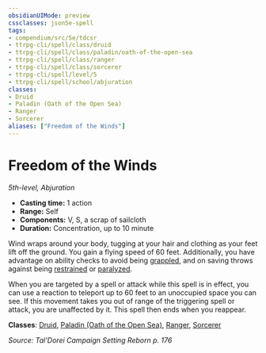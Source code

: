 ```yaml
---
obsidianUIMode: preview
cssclasses: json5e-spell
tags:
- compendium/src/5e/tdcsr
- ttrpg-cli/spell/class/druid
- ttrpg-cli/spell/class/paladin/oath-of-the-open-sea
- ttrpg-cli/spell/class/ranger
- ttrpg-cli/spell/class/sorcerer
- ttrpg-cli/spell/level/5
- ttrpg-cli/spell/school/abjuration
classes:
- Druid
- Paladin (Oath of the Open Sea)
- Ranger
- Sorcerer
aliases: ["Freedom of the Winds"]
---
```

# Freedom of the Winds
*5th-level, Abjuration*  

- **Casting time:** 1 action
- **Range:** Self
- **Components:** V, S, a scrap of sailcloth
- **Duration:** Concentration, up to 10 minute

Wind wraps around your body, tugging at your hair and clothing as your feet lift off the ground. You gain a flying speed of 60 feet. Additionally, you have advantage on ability checks to avoid being [grappled](/3-Mechanics/CLI/rules/conditions.md#grappled), and on saving throws against being [restrained](/3-Mechanics/CLI/rules/conditions.md#restrained) or [paralyzed](/3-Mechanics/CLI/rules/conditions.md#paralyzed).

When you are targeted by a spell or attack while this spell is in effect, you can use a reaction to teleport up to 60 feet to an unoccupied space you can see. If this movement takes you out of range of the triggering spell or attack, you are unaffected by it. This spell then ends when you reappear.

**Classes**: [Druid](/3-Mechanics/CLI/classes/druid.md), [Paladin (Oath of the Open Sea)](/3-Mechanics/CLI/classes/paladin-oath-of-the-open-sea-tdcsr.md), [Ranger](/3-Mechanics/CLI/classes/ranger.md), [Sorcerer](/3-Mechanics/CLI/classes/sorcerer.md)

*Source: Tal'Dorei Campaign Setting Reborn p. 176*